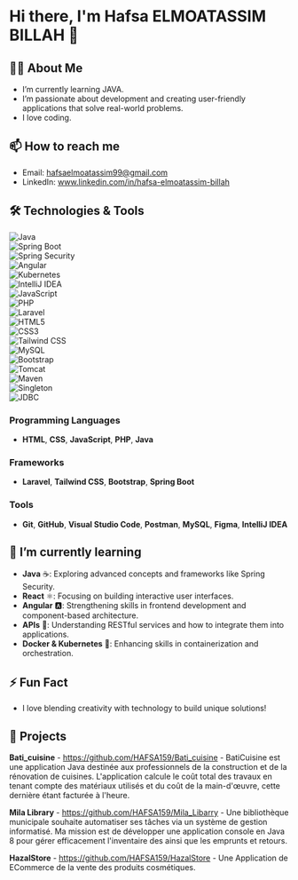 # Hi there, I'm Hafsa ELMOATASSIM BILLAH 👋

## 👨‍💻 About Me
- I’m currently learning JAVA.
- I’m passionate about development and creating user-friendly applications that solve real-world problems.
- I love coding.
  
## 📫 How to reach me
- Email: hafsaelmoatassim99@gmail.com
- LinkedIn: www.linkedin.com/in/hafsa-elmoatassim-billah

## 🛠️ Technologies & Tools
![Java](https://img.shields.io/badge/Java-ED8B00?style=flat-square&logo=java&logoColor=white)  
![Spring Boot](https://img.shields.io/badge/Spring_Boot-6DB33F?style=flat-square&logo=spring-boot&logoColor=white)  
![Spring Security](https://img.shields.io/badge/Spring_Security-6DB33F?style=flat-square&logo=spring&logoColor=white)  
![Angular](https://img.shields.io/badge/Angular-DD0031?style=flat-square&logo=angular&logoColor=white)  
![Kubernetes](https://img.shields.io/badge/Kubernetes-326CE5?style=flat-square&logo=kubernetes&logoColor=white)  
![IntelliJ IDEA](https://img.shields.io/badge/IntelliJ_IDEA-000000?style=flat-square&logo=intellij-idea&logoColor=white)  
![JavaScript](https://img.shields.io/badge/JavaScript-F7DF1E?style=flat-square&logo=javascript&logoColor=black)  
![PHP](https://img.shields.io/badge/PHP-777BB4?style=flat-square&logo=php&logoColor=white)  
![Laravel](https://img.shields.io/badge/Laravel-FF2D55?style=flat-square&logo=laravel&logoColor=white)  
![HTML5](https://img.shields.io/badge/HTML5-E34F26?style=flat-square&logo=html5&logoColor=white)  
![CSS3](https://img.shields.io/badge/CSS3-1572B6?style=flat-square&logo=css3&logoColor=white)  
![Tailwind CSS](https://img.shields.io/badge/TailwindCSS-38B2AC?style=flat-square&logo=tailwindcss&logoColor=white)  
![MySQL](https://img.shields.io/badge/MySQL-005E6C?style=flat-square&logo=mysql&logoColor=white)  
![Bootstrap](https://img.shields.io/badge/Bootstrap-563D7C?style=flat-square&logo=bootstrap&logoColor=white)  
![Tomcat](https://img.shields.io/badge/Apache%20Tomcat-F8DC75?style=flat-square&logo=apachetomcat&logoColor=black)  
![Maven](https://img.shields.io/badge/Apache%20Maven-C71A36?style=flat-square&logo=apachemaven&logoColor=white)  
![Singleton](https://img.shields.io/badge/Singleton-000000?style=flat-square&logo=github&logoColor=white)  
![JDBC](https://img.shields.io/badge/JDBC-005E6C?style=flat-square&logo=mysql&logoColor=white)  

### **Programming Languages**
- **HTML**, **CSS**, **JavaScript**, **PHP**, **Java**

### **Frameworks**
- **Laravel**, **Tailwind CSS**, **Bootstrap**, **Spring Boot**

### **Tools**
- **Git**, **GitHub**, **Visual Studio Code**, **Postman**, **MySQL**, **Figma**, **IntelliJ IDEA**


## 🌱 I’m currently learning
- **Java** ☕: Exploring advanced concepts and frameworks like Spring Security.  
- **React** ⚛️: Focusing on building interactive user interfaces.  
- **Angular** 🅰️: Strengthening skills in frontend development and component-based architecture.  
- **APIs** 🔌: Understanding RESTful services and how to integrate them into applications.  
- **Docker & Kubernetes** 🐳: Enhancing skills in containerization and orchestration.  


## ⚡ Fun Fact
- I love blending creativity with technology to build unique solutions!
## 💼 Projects
 **Bati_cuisine** 
     - https://github.com/HAFSA159/Bati_cuisine
     - BatiCuisine est une application Java destinée aux professionnels de la construction et de la rénovation de cuisines. L'application calcule le coût total des travaux en tenant compte des matériaux utilisés et du coût de la main-d'œuvre, cette dernière étant facturée à l'heure.

**Mila Library** 
    - https://github.com/HAFSA159/Mila_Libarry 
    - Une bibliothèque municipale souhaite automatiser ses tâches via un système de gestion informatisé. Ma mission est de développer une application console en Java 8 pour gérer efficacement l'inventaire des ainsi que les emprunts et retours.
    
**HazalStore** 
    - https://github.com/HAFSA159/HazalStore 
    - Une Application de ECommerce de la vente des produits cosmétiques.



